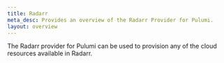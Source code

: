 ```yaml
---
title: Radarr
meta_desc: Provides an overview of the Radarr Provider for Pulumi.
layout: overview
---
```


The Radarr provider for Pulumi can be used to provision any of the cloud resources available in Radarr.

